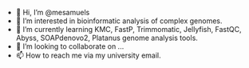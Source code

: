 - 👋 Hi, I’m @mesamuels
- 👀 I’m interested in bioinformatic analysis of complex genomes.
- 🌱 I’m currently learning KMC, FastP, Trimmomatic, Jellyfish, FastQC, Abyss, SOAPdenovo2, Platanus genome analysis tools.
- 💞️ I’m looking to collaborate on ...
- 📫 How to reach me via my university email.

<!---
mesamuels/mesamuels is a ✨ special ✨ repository because its `README.md` (this file) appears on your GitHub profile.
You can click the Preview link to take a look at your changes.
--->
